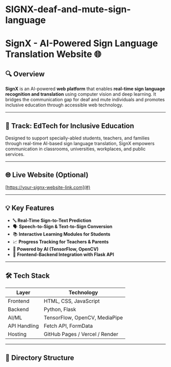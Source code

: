 # SIGNX-deaf-and-mute-sign-language
# SignX - AI-Powered Sign Language Translation Website 🌐

## 🔍 Overview
**SignX** is an AI-powered **web platform** that enables **real-time sign language recognition and translation** using computer vision and deep learning. It bridges the communication gap for deaf and mute individuals and promotes inclusive education through accessible web technology.

---

## 🎯 Track: EdTech for Inclusive Education
Designed to support specially-abled students, teachers, and families through real-time AI-based sign language translation, SignX empowers communication in classrooms, universities, workplaces, and public services.

---

## 🌐 Live Website (Optional)
[https://your-signx-website-link.com](#)

---

## 💡 Key Features
- 🔤 **Real-Time Sign-to-Text Prediction**
- 🗣 **Speech-to-Sign & Text-to-Sign Conversion**
- 📚 **Interactive Learning Modules for Students**
- 📈 **Progress Tracking for Teachers & Parents**
- 🧠 **Powered by AI (TensorFlow, OpenCV)**
- 🔗 **Frontend-Backend Integration with Flask API**

---

## 🛠️ Tech Stack
| Layer         | Technology                     |
|---------------|---------------------------------|
| Frontend      | HTML, CSS, JavaScript          |
| Backend       | Python, Flask                  |
| AI/ML         | TensorFlow, OpenCV, MediaPipe  |
| API Handling  | Fetch API, FormData            |
| Hosting       | GitHub Pages / Vercel / Render |

---

## 🧩 Directory Structure
